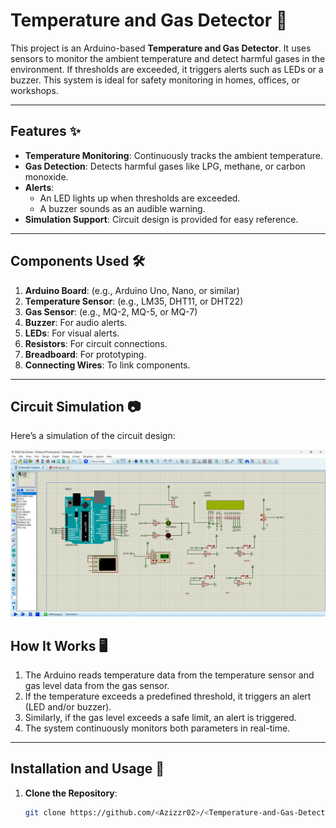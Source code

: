 # Temperature and Gas Detector 🚨

This project is an Arduino-based **Temperature and Gas Detector**. It uses sensors to monitor the ambient temperature and detect harmful gases in the environment. If thresholds are exceeded, it triggers alerts such as LEDs or a buzzer. This system is ideal for safety monitoring in homes, offices, or workshops.

---

## Features ✨

- **Temperature Monitoring**: Continuously tracks the ambient temperature.
- **Gas Detection**: Detects harmful gases like LPG, methane, or carbon monoxide.
- **Alerts**:
  - An LED lights up when thresholds are exceeded.
  - A buzzer sounds as an audible warning.
- **Simulation Support**: Circuit design is provided for easy reference.

---

## Components Used 🛠️

1. **Arduino Board**: (e.g., Arduino Uno, Nano, or similar)
2. **Temperature Sensor**: (e.g., LM35, DHT11, or DHT22)
3. **Gas Sensor**: (e.g., MQ-2, MQ-5, or MQ-7)
4. **Buzzer**: For audio alerts.
5. **LEDs**: For visual alerts.
6. **Resistors**: For circuit connections.
7. **Breadboard**: For prototyping.
8. **Connecting Wires**: To link components.

---

## Circuit Simulation 📷

Here’s a simulation of the circuit design:

![Simulation of the Circuit](./simu.png)


## How It Works 🖥️

1. The Arduino reads temperature data from the temperature sensor and gas level data from the gas sensor.
2. If the temperature exceeds a predefined threshold, it triggers an alert (LED and/or buzzer).
3. Similarly, if the gas level exceeds a safe limit, an alert is triggered.
4. The system continuously monitors both parameters in real-time.

---

## Installation and Usage 🚀

1. **Clone the Repository**:
   ```bash
   git clone https://github.com/<Azizzr02>/<Temperature-and-Gas-Detector>.git
